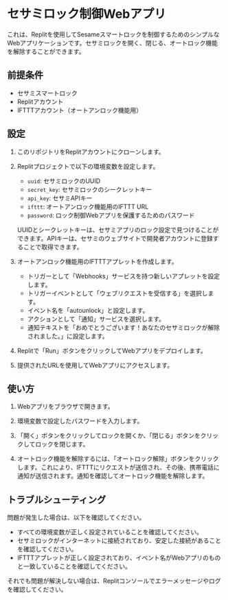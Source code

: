 # セサミロック制御Webアプリ

これは、Replitを使用してSesameスマートロックを制御するためのシンプルなWebアプリケーションです。セサミロックを開く、閉じる、オートロック機能を解除することができます。

## 前提条件

- セサミスマートロック
- Replitアカウント
- IFTTTアカウント（オートアンロック機能用）

## 設定

1. このリポジトリをReplitアカウントにクローンします。

2. Replitプロジェクトで以下の環境変数を設定します。

   - `uuid`: セサミロックのUUID
   - `secret_key`: セサミロックのシークレットキー
   - `api_key`: セサミAPIキー
   - `ifttt`: オートアンロック機能用のIFTTT URL
   - `password`: ロック制御Webアプリを保護するためのパスワード

   UUIDとシークレットキーは、セサミアプリのロック設定で見つけることができます。APIキーは、セサミのウェブサイトで開発者アカウントに登録することで取得できます。

3. オートアンロック機能用のIFTTTアプレットを作成します。

   - トリガーとして「Webhooks」サービスを持つ新しいアプレットを設定します。
   - トリガーイベントとして「ウェブリクエストを受信する」を選択します。
   - イベント名を「autounlock」と設定します。
   - アクションとして「通知」サービスを選択します。
   - 通知テキストを「おめでとうございます！あなたのセサミロックが解除されました。」に設定します。

4. Replitで「Run」ボタンをクリックしてWebアプリをデプロイします。

5. 提供されたURLを使用してWebアプリにアクセスします。

## 使い方

1. Webアプリをブラウザで開きます。

2. 環境変数で設定したパスワードを入力します。

3. 「開く」ボタンをクリックしてロックを開くか、「閉じる」ボタンをクリックしてロックを閉じます。

4. オートロック機能を解除するには、「オートロック解除」ボタンをクリックします。これにより、IFTTTにリクエストが送信され、その後、携帯電話に通知が送信されます。通知を確認してオートロック機能を解除します。

## トラブルシューティング

問題が発生した場合は、以下を確認してください。

- すべての環境変数が正しく設定されていることを確認してください。
- セサミロックがインターネットに接続されており、安定した接続があることを確認してください。
- IFTTTアプレットが正しく設定されており、イベント名がWebアプリのものと一致していることを確認してください。

それでも問題が解決しない場合は、Replitコンソールでエラーメッセージやログを確認してください。